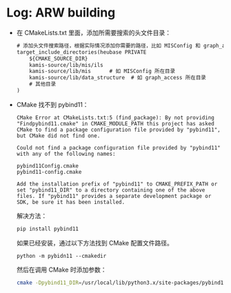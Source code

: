 # Log: ARW building

- 在 CMakeLists.txt 里面，添加所需要搜索的头文件目录：
  ```txt
  # 添加头文件搜索路径，根据实际情况添加你需要的路径，比如 MISConfig 和 graph_access 的位置
  target_include_directories(heubase PRIVATE 
      ${CMAKE_SOURCE_DIR} 
      kamis-source/lib/mis/ils
      kamis-source/lib/mis      # 如 MISConfig 所在目录
      kamis-source/lib/data_structure  # 如 graph_access 所在目录
      # 其他目录
  )
  ```

  

- CMake 找不到 pybind11：
  ```
  CMake Error at CMakeLists.txt:5 (find_package): By not providing "Findpybind11.cmake" in CMAKE_MODULE_PATH this project has asked CMake to find a package configuration file provided by "pybind11", but CMake did not find one.
  
  Could not find a package configuration file provided by "pybind11" with any of the following names:
  
  pybind11Config.cmake
  pybind11-config.cmake
  
  Add the installation prefix of "pybind11" to CMAKE_PREFIX_PATH or set "pybind11_DIR" to a directory containing one of the above files. If "pybind11" provides a separate development package or SDK, be sure it has been installed.
  ```

  解决方法：

  ```bash
  pip install pybind11
  ```

  如果已经安装，通过以下方法找到 CMake 配置文件路径。

  ```
  python -m pybidn11 --cmakedir
  ```

  然后在调用 CMake 时添加参数：

  ```bash
  cmake -Dpybind11_DIR=/usr/local/lib/python3.x/site-packages/pybind11/share/cmake/pybind11 ..
  ```

  